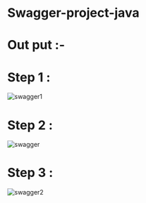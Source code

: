 # Swagger-project-java

# Out put :-
# Step 1 : 
![swagger1](https://github.com/user-attachments/assets/63251176-e795-41f1-a6c4-1b1a55fd7f27)
# Step 2 : 
![swagger](https://github.com/user-attachments/assets/5320372b-b8c4-4be2-b547-103e7e9496d1)
# Step 3 : 
![swagger2](https://github.com/user-attachments/assets/c3d04691-6349-4301-974a-fee3fba1279e)


